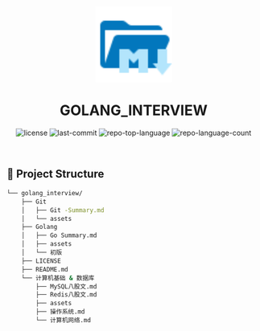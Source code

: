 <p align="center">
    <img src="https://raw.githubusercontent.com/PKief/vscode-material-icon-theme/ec559a9f6bfd399b82bb44393651661b08aaf7ba/icons/folder-markdown-open.svg" align="center" width="30%">
</p>
<p align="center"><h1 align="center">GOLANG_INTERVIEW</h1></p>
<p align="center">
</p>
<p align="center">
	<img src="https://img.shields.io/github/license/YunfeiSHU/golang_interview?style=default&logo=opensourceinitiative&logoColor=white&color=0080ff" alt="license">
	<img src="https://img.shields.io/github/last-commit/YunfeiSHU/golang_interview?style=default&logo=git&logoColor=white&color=0080ff" alt="last-commit">
	<img src="https://img.shields.io/github/languages/top/YunfeiSHU/golang_interview?style=default&color=0080ff" alt="repo-top-language">
	<img src="https://img.shields.io/github/languages/count/YunfeiSHU/golang_interview?style=default&color=0080ff" alt="repo-language-count">
</p>
<p align="center"><!-- default option, no dependency badges. -->
</p>
<p align="center">
	<!-- default option, no dependency badges. -->
</p>

<br>

## 📁 Project Structure

```sh
└── golang_interview/
    ├── Git
    │   ├── Git -Summary.md
    │   └── assets
    ├── Golang
    │   ├── Go Summary.md
    │   ├── assets
    │   └── 初版
    ├── LICENSE
    ├── README.md
    └── 计算机基础 & 数据库
        ├── MySQL八股文.md
        ├── Redis八股文.md
        ├── assets
        ├── 操作系统.md
        └── 计算机网络.md
```
